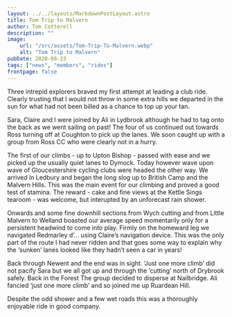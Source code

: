 ```yaml
---
layout: ../../layouts/MarkdownPostLayout.astro
title: Tom Trip to Malvern
author: Tom Cotterell
description: ""
image:
    url: "/src/assets/Tom-Trip-To-Malvern.webp"
    alt: "Tom Trip to Malvern"
pubDate: 2020-08-23
tags: ["news", "members", "rides"]
frontpage: false
---
```


Three intrepid explorers braved my first attempt at leading a club ride. Clearly trusting that I would not throw in some extra hills we departed in the sun for what had not been billed as a chance to top up your tan.

Sara, Claire and I were joined by Ali in Lydbrook although he had to tag onto the back as we went sailing on past! The four of us continued out towards Ross turning off at Coughton to pick up the lanes. We soon caught up with a group from Ross CC who were clearly not in a hurry.

The first of our climbs - up to Upton Bishop - passed with ease and we picked up the usually quiet lanes to Dymock. Today however wave upon wave of Gloucestershire cycling clubs were headed the other way. We arrived in Ledbury and began the long slog up to British Camp and the Malvern Hills. This was the main event for our climbing and proved a good test of stamina. The reward - cake and fine views at the Kettle Sings tearoom - was welcome, but interupted by an unforecast rain shower.

Onwards and some fine downhill sections from Wych cutting and from Little Malvern to Welland boasted our average speed momentarily only for a persistent headwind to come into play. Firmly on the homeward leg we navigated Redmarley d’... using Claire’s navigation device. This was the only part of the route I had never ridden and that goes some way to explain why the ‘sunken’ lanes looked like they hadn’t seen a car in years!

Back through Newent and the end was in sight. ‘Just one more climb’ did not pacify Sara but we all got up and through the ‘cutting’ north of Drybrook safely. Back in the Forest The group decided to disperse at Nailbridge. Ali fancied ‘just one more climb’ and so joined me up Ruardean Hill.

Despite the odd shower and a few wet roads this was a thoroughly enjoyable ride in good company.